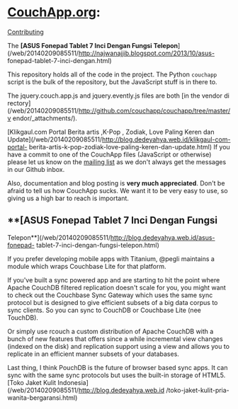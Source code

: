 # **[CouchApp.org](/web/20140209085511/http://couchapp.org/page/index):**
[Contributing](/web/20140209085511/http://couchapp.org/page/how-to-contribute)

The **[ASUS Fonepad Tablet 7 Inci Dengan Fungsi
Telepon**](/web/20140209085511/http://najwanajjib.blogspot.com/2013/10/asus-
fonepad-tablet-7-inci-dengan.html)

This repository holds all of the code in the project. The Python `couchapp`
script is the bulk of the repository, but the JavaScript stuff is in there to.

The jquery.couch.app.js and jquery.evently.js files are both [in the vendor di
rectory](/web/20140209085511/http://github.com/couchapp/couchapp/tree/master/v
endor/_attachments/).

[Klikgaul.com Portal Berita artis ,K-Pop , Zodiak, Love Paling Keren dan
Update](/web/20140209085511/http://blog.dedeyahya.web.id/klikgaul-com-portal-
berita-artis-k-pop-zodiak-love-paling-keren-dan-update.html) If you have a
commit to one of the CouchApp files (JavaScript or otherwise) please let us
know on the [mailing
list](/web/20140209085511/http://groups.google.com/group/couchapp) as we don't
always get the messages in our Github inbox.

Also, documentation and blog posting is **very much appreciated**. Don't be
afraid to tell us how CouchApp sucks. We want it to be very easy to use, so
giving us a high bar to reach is important.

## **[ASUS Fonepad Tablet 7 Inci Dengan Fungsi
Telepon**](/web/20140209085511/http://blog.dedeyahya.web.id/asus-fonepad-
tablet-7-inci-dengan-fungsi-telepon.html)

If you prefer developing mobile apps with Titanium, @pegli maintains a module
which wraps Couchbase Lite for that platform.

If you've built a sync powered app and are starting to hit the point where
Apache CouchDB filtered replication doesn't scale for you, you might want to
check out the Couchbase Sync Gateway which uses the same sync protocol but is
designed to give efficient subsets of a big data corpus to sync clients. So
you can sync to CouchDB or Couchbase Lite (nee TouchDB).

Or simply use rcouch a custom distribution of Apache CouchDB with a bunch of
new features that offers since a while incremental view changes (indexed on
the disk) and replication support using a view and allows you to replicate in
an efficient manner subsets of your databases.

Last thing, I think PouchDB is the future of browser based sync apps. It can
sync with the same sync protocols but uses the built-in storage of HTML5.
[Toko Jaket Kulit Indonesia](/web/20140209085511/http://blog.dedeyahya.web.id
/toko-jaket-kulit-pria-wanita-bergaransi.html)

